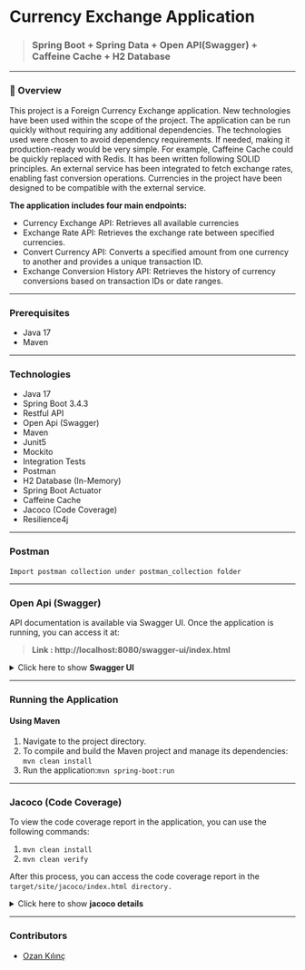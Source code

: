 # Currency Exchange Application

> ### Spring Boot + Spring Data + Open API(Swagger) + Caffeine Cache + H2 Database

---
### 📖 Overview

This project is a Foreign Currency Exchange application. New technologies have been used within the scope of the project. 
The application can be run quickly without requiring any additional dependencies. 
The technologies used were chosen to avoid dependency requirements. If needed, making it production-ready would be very simple. 
For example, Caffeine Cache could be quickly replaced with Redis. 
It has been written following SOLID principles. An external service has been integrated to fetch exchange rates, enabling fast conversion operations. 
Currencies in the project have been designed to be compatible with the external service.

**The application includes four main endpoints:**
<ul style="list-style-type:disc">
      <li>Currency Exchange API: Retrieves all available currencies</li>
      <li>Exchange Rate API: Retrieves the exchange rate between specified currencies.</li>
      <li>Convert Currency API: Converts a specified amount from one currency to another and provides a unique transaction ID.</li>
      <li>Exchange Conversion History API: Retrieves the history of currency conversions based on transaction IDs or date ranges.</li>
</ul>

---
### Prerequisites
- Java 17
- Maven

---
### Technologies

- Java 17
- Spring Boot 3.4.3
- Restful API
- Open Api (Swagger)
- Maven
- Junit5
- Mockito
- Integration Tests
- Postman
- H2 Database (In-Memory)
- Spring Boot Actuator
- Caffeine Cache
- Jacoco (Code Coverage)
- Resilience4j

---
### Postman

```
Import postman collection under postman_collection folder
```
---
### Open Api (Swagger)

API documentation is available via Swagger UI. Once the application is running, you can access it at:
> **Link : http://localhost:8080/swagger-ui/index.html**

<details>
<summary>Click here to show <b>Swagger UI</b></summary>
    <p> To See Swagger UI APIs </p>
    <img src ="screenshots/swagger.png" alt="Swagger UI APIs">
    <p> To See Swagger UI Schemas </p>
    <img src ="screenshots/swaggerSchemas.png" alt="Swagger UI Schemas">
</details>

---
### Running the Application
#### Using Maven
1. Navigate to the project directory.
2. To compile and build the Maven project and manage its dependencies: `mvn clean install`
3. Run the application:`mvn spring-boot:run`

---
### Jacoco (Code Coverage)
To view the code coverage report in the application, you can use the following commands:
1. `mvn clean install`
2. `mvn clean verify`

After this process, you can access the code coverage report in the `target/site/jacoco/index.html directory.`

<details>
<summary>Click here to show <b>jacoco details</b></summary>
    <p> To See Jacoco Target Folder </p>
    <img src ="screenshots/jacocoTargetFolder.png" alt="Jacoco Target Folder">
    <p> To See Jacoco Report </p>
    <img src ="screenshots/jacocoReport.png" alt="Jacoco Report">
</details>

---
### Contributors

- [Ozan Kılınç](https://github.com/oznklnc)